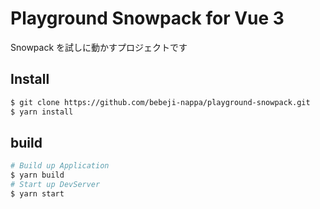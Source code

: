# Playground Snowpack for Vue 3
Snowpack を試しに動かすプロジェクトです

## Install

```sh
$ git clone https://github.com/bebeji-nappa/playground-snowpack.git
$ yarn install
```

## build
```sh
# Build up Application
$ yarn build
# Start up DevServer
$ yarn start
```
